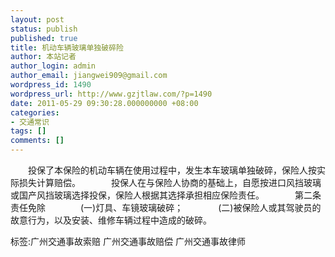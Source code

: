 ```yaml
---
layout: post
status: publish
published: true
title: 机动车辆玻璃单独破碎险
author: 本站记者
author_login: admin
author_email: jiangwei909@gmail.com
wordpress_id: 1490
wordpress_url: http://www.gzjtlaw.com/?p=1490
date: 2011-05-29 09:30:28.000000000 +08:00
categories:
- 交通常识
tags: []
comments: []
---
```

　　投保了本保险的机动车辆在使用过程中，发生本车玻璃单独破碎，保险人按实际损失计算赔偿。　　　　投保人在与保险人协商的基础上，自愿按进口风挡玻璃或国产风挡玻璃选择投保，保险人根据其选择承担相应保险责任。　　　　第二条责任免除　　　　(一)灯具、车镜玻璃破碎；　　　　(二)被保险人或其驾驶员的故意行为，以及安装、维修车辆过程中造成的破碎。标签:广州交通事故索赔 广州交通事故赔偿 广州交通事故律师
